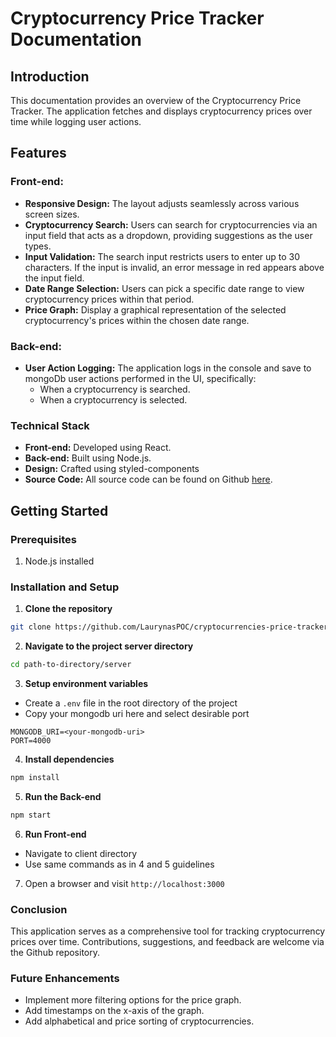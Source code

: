 # Cryptocurrency Price Tracker Documentation

## Introduction

This documentation provides an overview of the Cryptocurrency Price Tracker. The application fetches and displays cryptocurrency prices over time while logging user actions.

## Features

### Front-end:

- **Responsive Design:** The layout adjusts seamlessly across various screen sizes.
- **Cryptocurrency Search:** Users can search for cryptocurrencies via an input field that acts as a dropdown, providing suggestions as the user types.
- **Input Validation:** The search input restricts users to enter up to 30 characters. If the input is invalid, an error message in red appears above the input field.
- **Date Range Selection:** Users can pick a specific date range to view cryptocurrency prices within that period.
- **Price Graph:** Display a graphical representation of the selected cryptocurrency's prices within the chosen date range.

### Back-end:

- **User Action Logging:** The application logs in the console and save to mongoDb user actions performed in the UI, specifically:
  - When a cryptocurrency is searched.
  - When a cryptocurrency is selected.

### Technical Stack

- **Front-end:** Developed using React.
- **Back-end:** Built using Node.js.
- **Design:** Crafted using styled-components
- **Source Code:** All source code can be found on Github [here](https://github.com/LaurynasPOC/cryptocurrencies-price-tracker.git).

## Getting Started

### Prerequisites

1. Node.js installed

### Installation and Setup

1. **Clone the repository**

```bash
git clone https://github.com/LaurynasPOC/cryptocurrencies-price-tracker.git
```

2. **Navigate to the project server directory**

```bash
cd path-to-directory/server
```

3. **Setup environment variables**

- Create a `.env` file in the root directory of the project
- Copy your mongodb uri here and select desirable port

```env
MONGODB_URI=<your-mongodb-uri>
PORT=4000
```

4. **Install dependencies**

```bash
npm install
```

5. **Run the Back-end**

```bash
npm start
```

6. **Run Front-end**

- Navigate to client directory
- Use same commands as in 4 and 5 guidelines

7. Open a browser and visit `http://localhost:3000`

### Conclusion

This application serves as a comprehensive tool for tracking cryptocurrency prices over time. Contributions, suggestions, and feedback are welcome via the Github repository.

### Future Enhancements

- Implement more filtering options for the price graph.
- Add timestamps on the x-axis of the graph.
- Add alphabetical and price sorting of cryptocurrencies.
